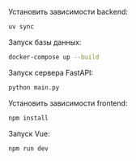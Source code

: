 Установить зависимости backend:

```bash
uv sync
```

Запуск базы данных:

```bash
docker-compose up --build
```

Запуск сервера FastAPI:

```bash
python main.py
```

Установить зависимости frontend:

```bash
npm install
```

Запуск Vue:

```bash
npm run dev
```

